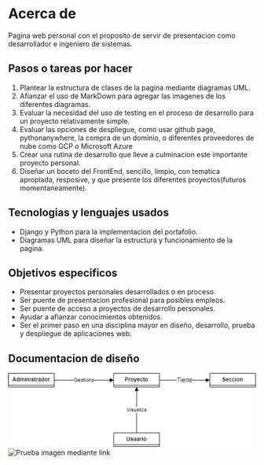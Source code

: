 # Acerca de

Pagina web personal con el proposito de servir de presentacion como desarrollador e ingeniero de sistemas.

## Pasos o tareas por hacer

1.  Plantear la estructura de clases de la pagina mediante diagramas UML.
2.  Afianzar el uso de MarkDown para agregar las imagenes de los diferentes diagramas.
3.  Evaluar la necesidad del uso de testing en el proceso de desarrollo para un proyecto relativamente simple.
4.  Evaluar las opciones de despliegue, como usar github page, pythonanywhere, la compra de un dominio, o diferentes proveedores de nube como GCP o Microsoft Azure
5.  Crear una rutina de desarrollo que lleve a culminacion este importante proyecto personal.
6.  Diseñar un boceto del FrontEnd, sencillo, limpio, con tematica apropiada, resposive, y que presente los diferentes proyectos(futuros momentaneamente).

## Tecnologias y lenguajes usados

- Django y Python para la implementacion del portafolio.
- Diagramas UML para diseñar la estructura y funcionamiento de la pagina.

## Objetivos especificos

- Presentar proyectos personales desarrollados o en proceso.
- Ser puente de presentacion profesional para posibles empleos.
- Ser puente de acceso a proyectos de desarrollo personales.
- Ayudar a afianzar conocimientos obtenidos.
- Ser el primer paso en una disciplina mayor en diseño, desarrollo, prueba y despliegue de aplicaciones web.

## Documentacion de diseño

![Diagrama de Dominio](DiagramasDePortafolio.drawio.png)
![Prueba imagen mediante link](https://viewer.diagrams.net/?tags=%7B%7D&highlight=0000ff&edit=_blank&layers=1&nav=1&title=DiagramasDePortafolio.drawio#R7Vpdc6M2FP01nmkf0jFgSPIYnGT3IdtJNrvtdN9kuAY1QqJCju38%2Bl6BZIIxXjdZL%2B4MM54xurr6uufo6vAx8qbZ6oMkefpJxMBG7jhejbzrkes6Y3%2BMf9qyriy%2BZwyJpLFxqg2P9AVsS2Nd0BiKhqMSgimaN42R4Bwi1bARKcWy6TYXrDlqThJoGR4jwtrWP2ms0sp64Z7X9o9Ak9SO7ASXVU1GrLNZSZGSWCxfmbybkTeVQqjqKltNgeng2bhU7W47ajcTk8DVIQ2%2BXWR%2F%2FT77%2BvDtIX%2BYrGfXKzeen9lunglbmBWP3IBhh%2BFcYL84bbU2sQj%2BWQhbcVaUSF2hgzPJEe2wrserRP9%2FocDB9obzqjqs6kxINn27EGPYTVFIlYpEcMJuamsoxYLHoBczxlLtcydEjkYHjX%2BDUmvDIbJQAk2pypipBR5faUZgccZE9FSZbimzDtWk9Ew6Q2xMhVjICPbE1VKVyATUPr%2FzDRNwC4HIQMk1NpTAiKLPzYkQw%2BVk41fDjRcG8f%2BAfhv8eynWuI1EC59iSTNGOBj8LVQ6bITRhON1hFECiYZnkIriFroyFUoDFEYpZfEdWYuFDkihSPRkS2EqJH3BbomFAqulMki6QcPjUbc0LJCgeXhvAXK2TJ%2FIquF4RwplDJFgjOQFnW2WkSFWlIdCKZEZp2VKFTzmpIR6iQmuSSgTPVwtrEbNZFR2Dt1b1dkNu%2BnGs0nSJE1nYsrLOgU5Y2NLX6Uf224XU8xonxFewhNcdj2cM2kON94xXLBjuIugORxhSABOFIR6rxYtfm5W%2BnbKujvyVagTOwWd2XVCUuscWvxFiFTJKymeYCqYQKJec1ERGlPAlslymsFcdTK6QGZQntyVPteT2vLZhEibBLadszLrpDSOgZepTBFFKuppnuWCclXG0A%2Fxh5Gejn%2FzRz5OfIplpy7jT7tLNRUc10JoSShAXi9Bc%2FvNlH1Nzu5c0WasoYwbHMYYN%2Bgm6LtSmbeDF1sUYLSEtqKAPcydN%2BGfIZLloWQA%2F1IeQWdOixRemxTeDgIwMgN2LwqqqND9y8p3ixjfw75JbspTkFQdEXTfPTBNHAnzSUcuwN5TEf%2Bi88CvQ0roKyUEBx4iR0sJbvus%2BIARwR1G3iA%2FUb7nutbcaGhmvF%2BSlvs%2BRD2TlF1ZxsUwJwvWJmdt%2F67m2mQordZuSUaZhuUjsGfQflbGVRNzHFNuD%2FQzRbN%2FqGjuUzP7LVJdxRnlVG%2B9GIM3COcehfNGuQ7CeZu3wSCc%2Bzkl%2FdMWzueDcD6CcN4Pet%2FC%2BWIQziecEvoXzu2b6T9osUAcXwblfJLK%2BfL%2FoJwvW6z6iqSSdHjYfFIPm93zQTPb7TIeRHM%2FJ%2BTlaYtmZ9dr00E1v1c170e9b9XsdL17GmTzKSSF3mWz076VfoQo0ltsEDg9Chx%2FMjwU7KJs15OAQeAc%2B91Zx4c%2FJ6Nw2ndrg8L5AS%2FU98Pet8Rxu254BolzEmnhiBoHi%2FW3qNX5Un%2FR6938Cw%3D%3D)
